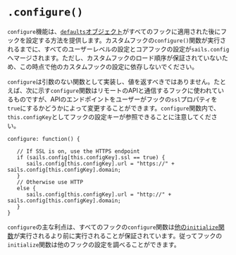 # `.configure()`

`configure`機能は、[`defaults`オブジェクト](https://sailsguides.jp/doc/concepts/extending-sails/hooks/hook-specification/defaults)がすべてのフックに適用された後にフックを設定する方法を提供します。カスタムフックの`configure()`関数が実行されるまでに、すべてのユーザーレベルの設定とコアフックの設定が`sails.config`へマージされます。ただし、カスタムフックのロード順序が保証されていないため、この時点で他のカスタムフックの設定に依存しないでください。

`configure`は引数のない関数として実装し、値を返すべきではありません。たとえば、次に示す`configure`関数はリモートのAPIと通信するフックに使われているものですが、APIのエンドポイントをユーザーがフックの`ssl`プロパティを`true`にするかどうかによって変更することができます。`configure`関数内で、`this.configKey`としてフックの設定キーが参照できることに注意してください。

```
configure: function() {

   // If SSL is on, use the HTTPS endpoint
   if (sails.config[this.configKey].ssl == true) {
      sails.config[this.configKey].url = "https://" + sails.config[this.configKey].domain;
   }
   // Otherwise use HTTP
   else {
      sails.config[this.configKey].url = "http://" + sails.config[this.configKey].domain;
   }
}
```

`configure`の主な利点は、すべてのフックの`configure`関数は[他の`initialize`関数](https://sailsguides.jp/doc/concepts/extending-sails/hooks/hook-specification/initialize)が実行されるより前に実行されることが保証されています。従ってフックの`initialize`関数は他のフックの設定を調べることができます。


<docmeta name="displayName" value=".configure()">
<docmeta name="displayName_ja" value=".configure()">
<docmeta name="stabilityIndex" value="3">
